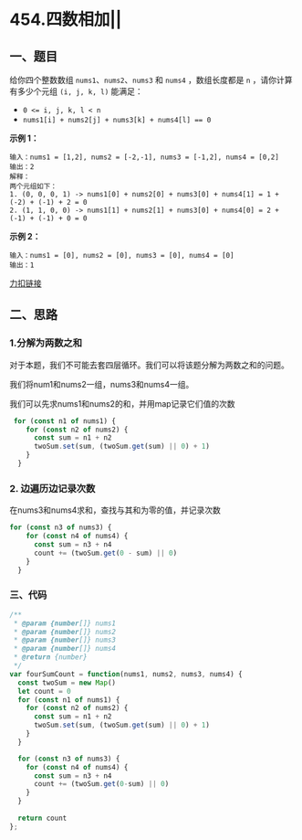 # 454.四数相加||

## 一、题目

给你四个整数数组 `nums1`、`nums2`、`nums3` 和 `nums4` ，数组长度都是 `n` ，请你计算有多少个元组 `(i, j, k, l)` 能满足：

- `0 <= i, j, k, l < n`
- `nums1[i] + nums2[j] + nums3[k] + nums4[l] == 0`

**示例 1：**

```
输入：nums1 = [1,2], nums2 = [-2,-1], nums3 = [-1,2], nums4 = [0,2]
输出：2
解释：
两个元组如下：
1. (0, 0, 0, 1) -> nums1[0] + nums2[0] + nums3[0] + nums4[1] = 1 + (-2) + (-1) + 2 = 0
2. (1, 1, 0, 0) -> nums1[1] + nums2[1] + nums3[0] + nums4[0] = 2 + (-1) + (-1) + 0 = 0
```

**示例 2：**

```
输入：nums1 = [0], nums2 = [0], nums3 = [0], nums4 = [0]
输出：1
```

[力扣链接](https://leetcode-cn.com/problems/4sum-ii/)



## 二、思路

### 1.分解为两数之和

对于本题，我们不可能去套四层循环。我们可以将该题分解为两数之和的问题。

我们将num1和nums2一组，nums3和nums4一组。

我们可以先求nums1和nums2的和，并用map记录它们值的次数

```javascript
 for (const n1 of nums1) {
    for (const n2 of nums2) {
      const sum = n1 + n2
      twoSum.set(sum, (twoSum.get(sum) || 0) + 1)
    }
  }
```

### 2. 边遍历边记录次数

在nums3和nums4求和，查找与其和为零的值，并记录次数

```javascript
for (const n3 of nums3) {
    for (const n4 of nums4) {
      const sum = n3 + n4
      count += (twoSum.get(0 - sum) || 0)
    }
  }
```



### 三、代码

```javascript
/**
 * @param {number[]} nums1
 * @param {number[]} nums2
 * @param {number[]} nums3
 * @param {number[]} nums4
 * @return {number}
 */
var fourSumCount = function(nums1, nums2, nums3, nums4) {
  const twoSum = new Map()
  let count = 0
  for (const n1 of nums1) {
    for (const n2 of nums2) {
      const sum = n1 + n2
      twoSum.set(sum, (twoSum.get(sum) || 0) + 1)
    }
  }

  for (const n3 of nums3) {
    for (const n4 of nums4) {
      const sum = n3 + n4
      count += (twoSum.get(0-sum) || 0)
    }
  }
    
  return count
};
```

